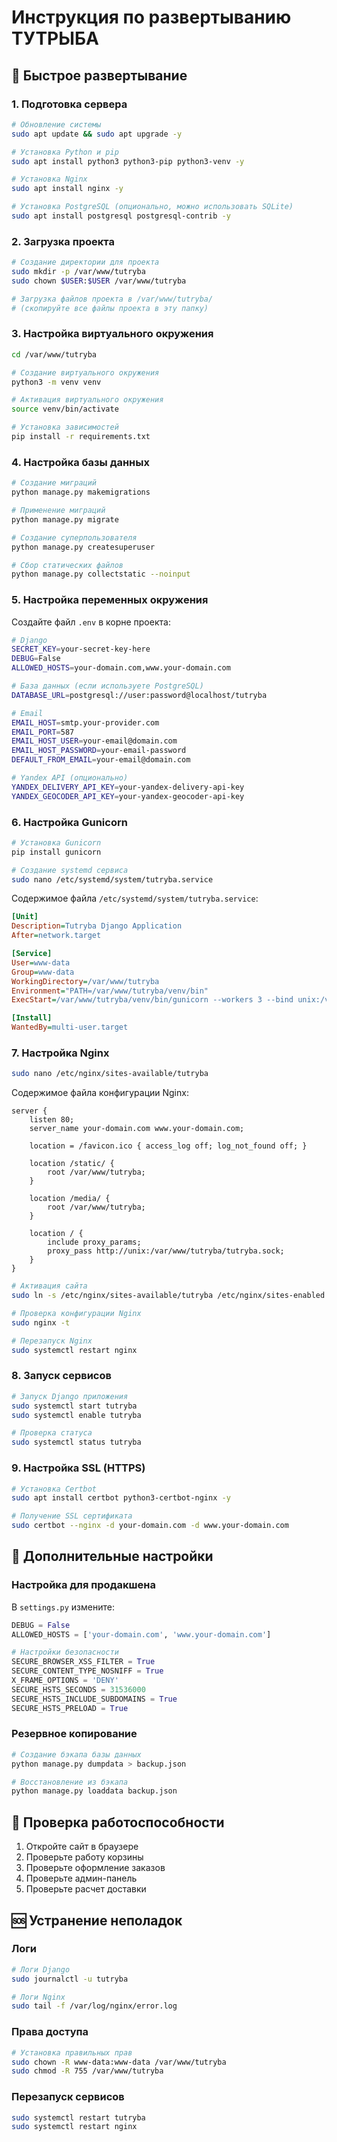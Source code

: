 # Инструкция по развертыванию ТУТРЫБА

## 🚀 Быстрое развертывание

### 1. Подготовка сервера

```bash
# Обновление системы
sudo apt update && sudo apt upgrade -y

# Установка Python и pip
sudo apt install python3 python3-pip python3-venv -y

# Установка Nginx
sudo apt install nginx -y

# Установка PostgreSQL (опционально, можно использовать SQLite)
sudo apt install postgresql postgresql-contrib -y
```

### 2. Загрузка проекта

```bash
# Создание директории для проекта
sudo mkdir -p /var/www/tutryba
sudo chown $USER:$USER /var/www/tutryba

# Загрузка файлов проекта в /var/www/tutryba/
# (скопируйте все файлы проекта в эту папку)
```

### 3. Настройка виртуального окружения

```bash
cd /var/www/tutryba

# Создание виртуального окружения
python3 -m venv venv

# Активация виртуального окружения
source venv/bin/activate

# Установка зависимостей
pip install -r requirements.txt
```

### 4. Настройка базы данных

```bash
# Создание миграций
python manage.py makemigrations

# Применение миграций
python manage.py migrate

# Создание суперпользователя
python manage.py createsuperuser

# Сбор статических файлов
python manage.py collectstatic --noinput
```

### 5. Настройка переменных окружения

Создайте файл `.env` в корне проекта:

```bash
# Django
SECRET_KEY=your-secret-key-here
DEBUG=False
ALLOWED_HOSTS=your-domain.com,www.your-domain.com

# База данных (если используете PostgreSQL)
DATABASE_URL=postgresql://user:password@localhost/tutryba

# Email
EMAIL_HOST=smtp.your-provider.com
EMAIL_PORT=587
EMAIL_HOST_USER=your-email@domain.com
EMAIL_HOST_PASSWORD=your-email-password
DEFAULT_FROM_EMAIL=your-email@domain.com

# Yandex API (опционально)
YANDEX_DELIVERY_API_KEY=your-yandex-delivery-api-key
YANDEX_GEOCODER_API_KEY=your-yandex-geocoder-api-key
```

### 6. Настройка Gunicorn

```bash
# Установка Gunicorn
pip install gunicorn

# Создание systemd сервиса
sudo nano /etc/systemd/system/tutryba.service
```

Содержимое файла `/etc/systemd/system/tutryba.service`:

```ini
[Unit]
Description=Tutryba Django Application
After=network.target

[Service]
User=www-data
Group=www-data
WorkingDirectory=/var/www/tutryba
Environment="PATH=/var/www/tutryba/venv/bin"
ExecStart=/var/www/tutryba/venv/bin/gunicorn --workers 3 --bind unix:/var/www/tutryba/tutryba.sock market.wsgi:application

[Install]
WantedBy=multi-user.target
```

### 7. Настройка Nginx

```bash
sudo nano /etc/nginx/sites-available/tutryba
```

Содержимое файла конфигурации Nginx:

```nginx
server {
    listen 80;
    server_name your-domain.com www.your-domain.com;

    location = /favicon.ico { access_log off; log_not_found off; }
    
    location /static/ {
        root /var/www/tutryba;
    }

    location /media/ {
        root /var/www/tutryba;
    }

    location / {
        include proxy_params;
        proxy_pass http://unix:/var/www/tutryba/tutryba.sock;
    }
}
```

```bash
# Активация сайта
sudo ln -s /etc/nginx/sites-available/tutryba /etc/nginx/sites-enabled

# Проверка конфигурации Nginx
sudo nginx -t

# Перезапуск Nginx
sudo systemctl restart nginx
```

### 8. Запуск сервисов

```bash
# Запуск Django приложения
sudo systemctl start tutryba
sudo systemctl enable tutryba

# Проверка статуса
sudo systemctl status tutryba
```

### 9. Настройка SSL (HTTPS)

```bash
# Установка Certbot
sudo apt install certbot python3-certbot-nginx -y

# Получение SSL сертификата
sudo certbot --nginx -d your-domain.com -d www.your-domain.com
```

## 🔧 Дополнительные настройки

### Настройка для продакшена

В `settings.py` измените:

```python
DEBUG = False
ALLOWED_HOSTS = ['your-domain.com', 'www.your-domain.com']

# Настройки безопасности
SECURE_BROWSER_XSS_FILTER = True
SECURE_CONTENT_TYPE_NOSNIFF = True
X_FRAME_OPTIONS = 'DENY'
SECURE_HSTS_SECONDS = 31536000
SECURE_HSTS_INCLUDE_SUBDOMAINS = True
SECURE_HSTS_PRELOAD = True
```

### Резервное копирование

```bash
# Создание бэкапа базы данных
python manage.py dumpdata > backup.json

# Восстановление из бэкапа
python manage.py loaddata backup.json
```

## 📝 Проверка работоспособности

1. Откройте сайт в браузере
2. Проверьте работу корзины
3. Проверьте оформление заказов
4. Проверьте админ-панель
5. Проверьте расчет доставки

## 🆘 Устранение неполадок

### Логи

```bash
# Логи Django
sudo journalctl -u tutryba

# Логи Nginx
sudo tail -f /var/log/nginx/error.log
```

### Права доступа

```bash
# Установка правильных прав
sudo chown -R www-data:www-data /var/www/tutryba
sudo chmod -R 755 /var/www/tutryba
```

### Перезапуск сервисов

```bash
sudo systemctl restart tutryba
sudo systemctl restart nginx
```
